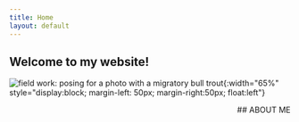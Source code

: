 ```yaml
---
title: Home
layout: default
---
```


## Welcome to my website!
![field work: posing for a photo with a migratory bull trout](https://jacobwbowman.github.io/website/assets/images/bulltroutselfie.JPG){:width="65%" style="display:block; margin-left: 50px; margin-right:50px; float:left"}

<p style="text-align: right"; margin-right: 50px> 
## ABOUT ME
</p>
